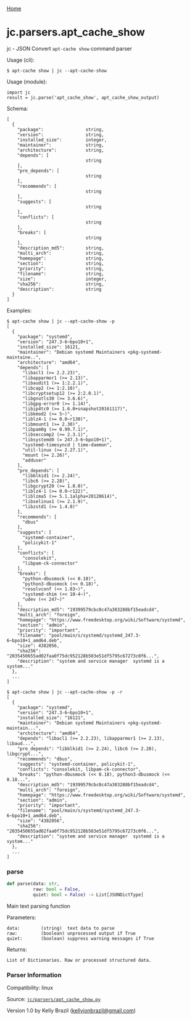 [Home](https://kellyjonbrazil.github.io/jc/)
<a id="jc.parsers.apt_cache_show"></a>

# jc.parsers.apt\_cache\_show

jc - JSON Convert `apt-cache show` command parser

Usage (cli):

    $ apt-cache show | jc --apt-cache-show

Usage (module):

    import jc
    result = jc.parse('apt_cache_show', apt_cache_show_output)

Schema:

    [
      {
        "package":                string,
        "version":                string,
        "installed_size":         integer,
        "maintainer":             string,
        "architecture":           string,
        "depends": [
                                  string
        ],
        "pre_depends": [
                                  string
        ],
        "recommends": [
                                  string
        ],
        "suggests": [
                                  string
        ],
        "conflicts": [
                                  string
        ],
        "breaks": [
                                  string
        ],
        "description_md5":        string,
        "multi_arch":             string,
        "homepage":               string,
        "section":                string,
        "priority":               string,
        "filename":               string,
        "size":                   integer,
        "sha256":                 string,
        "description":            string
      }
    ]

Examples:

    $ apt-cache show | jc --apt-cache-show -p
    [
      {
        "package": "systemd",
        "version": "247.3-6~bpo10+1",
        "installed_size": 16121,
        "maintainer": "Debian systemd Maintainers <pkg-systemd-maintaine..",
        "architecture": "amd64",
        "depends": [
          "libacl1 (>= 2.2.23)",
          "libapparmor1 (>= 2.13)",
          "libaudit1 (>= 1:2.2.1)",
          "libcap2 (>= 1:2.10)",
          "libcryptsetup12 (>= 2:2.0.1)",
          "libgnutls30 (>= 3.6.6)",
          "libgpg-error0 (>= 1.14)",
          "libip4tc0 (>= 1.6.0+snapshot20161117)",
          "libkmod2 (>= 5~)",
          "liblz4-1 (>= 0.0~r130)",
          "libmount1 (>= 2.30)",
          "libpam0g (>= 0.99.7.1)",
          "libseccomp2 (>= 2.3.1)",
          "libsystemd0 (= 247.3-6~bpo10+1)",
          "systemd-timesyncd | time-daemon",
          "util-linux (>= 2.27.1)",
          "mount (>= 2.26)",
          "adduser"
        ],
        "pre_depends": [
          "libblkid1 (>= 2.24)",
          "libc6 (>= 2.28)",
          "libgcrypt20 (>= 1.8.0)",
          "liblz4-1 (>= 0.0~r122)",
          "liblzma5 (>= 5.1.1alpha+20120614)",
          "libselinux1 (>= 2.1.9)",
          "libzstd1 (>= 1.4.0)"
        ],
        "recommends": [
          "dbus"
        ],
        "suggests": [
          "systemd-container",
          "policykit-1"
        ],
        "conflicts": [
          "consolekit",
          "libpam-ck-connector"
        ],
        "breaks": [
          "python-dbusmock (<< 0.18)",
          "python3-dbusmock (<< 0.18)",
          "resolvconf (<< 1.83~)",
          "systemd-shim (<< 10-4~)",
          "udev (<< 247~)"
        ],
        "description_md5": "19399579cbc0c47a303288bf15eadcd4",
        "multi_arch": "foreign",
        "homepage": "https://www.freedesktop.org/wiki/Software/systemd",
        "section": "admin",
        "priority": "important",
        "filename": "pool/main/s/systemd/systemd_247.3-6~bpo10+1_amd64.deb",
        "size": 4382056,
        "sha256": "2035450655ad02faa0f75dc952128b503e51df5795c67273c0f6...",
        "description": "system and service manager  systemd is a system..."
      },
      ...
    ]

    $ apt-cache show | jc --apt-cache-show -p -r
    [
      {
        "package": "systemd",
        "version": "247.3-6~bpo10+1",
        "installed_size": "16121",
        "maintainer": "Debian systemd Maintainers <pkg-systemd-maintain...",
        "architecture": "amd64",
        "depends": "libacl1 (>= 2.2.23), libapparmor1 (>= 2.13), libaud...",
        "pre_depends": "libblkid1 (>= 2.24), libc6 (>= 2.28), libgcrypt...",
        "recommends": "dbus",
        "suggests": "systemd-container, policykit-1",
        "conflicts": "consolekit, libpam-ck-connector",
        "breaks": "python-dbusmock (<< 0.18), python3-dbusmock (<< 0.18...",
        "description_md5": "19399579cbc0c47a303288bf15eadcd4",
        "multi_arch": "foreign",
        "homepage": "https://www.freedesktop.org/wiki/Software/systemd",
        "section": "admin",
        "priority": "important",
        "filename": "pool/main/s/systemd/systemd_247.3-6~bpo10+1_amd64.deb",
        "size": "4382056",
        "sha256": "2035450655ad02faa0f75dc952128b503e51df5795c67273c0f6...",
        "description": "system and service manager  systemd is a system..."
      },
      ...
    ]

<a id="jc.parsers.apt_cache_show.parse"></a>

### parse

```python
def parse(data: str,
          raw: bool = False,
          quiet: bool = False) -> List[JSONDictType]
```

Main text parsing function

Parameters:

    data:        (string)  text data to parse
    raw:         (boolean) unprocessed output if True
    quiet:       (boolean) suppress warning messages if True

Returns:

    List of Dictionaries. Raw or processed structured data.

### Parser Information
Compatibility:  linux

Source: [`jc/parsers/apt_cache_show.py`](https://github.com/kellyjonbrazil/jc/blob/master/jc/parsers/apt_cache_show.py)

Version 1.0 by Kelly Brazil (kellyjonbrazil@gmail.com)
